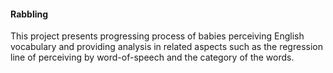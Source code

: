 #### Rabbling
This project presents progressing process of babies perceiving English vocabulary and providing analysis in related aspects such as the regression line of perceiving by word-of-speech and the category of the words.
